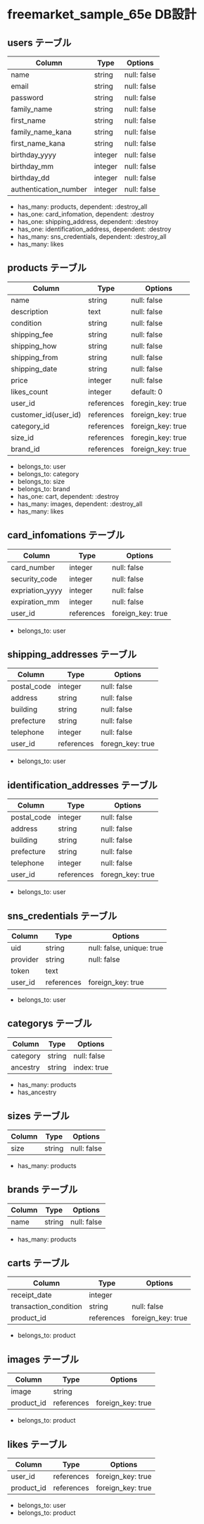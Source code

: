 # freemarket_sample_65e DB設計

## users テーブル
|Column|Type|Options|
|------|----|-------|
|name|string|null: false|
|email|string|null: false|
|password|string|null: false|
|family_name|string|null: false|
|first_name|string|null: false|
|family_name_kana|string|null: false|
|first_name_kana|string|null: false|
|birthday_yyyy|integer|null: false|
|birthday_mm|integer|null: false|
|birthday_dd|integer|null: false|
|authentication_number|integer|null: false|
- has_many: products, dependent: :destroy_all
- has_one: card_infomation, dependent: :destroy
- has_one: shipping_address, dependent: :destroy
- has_one: identification_address, dependent: :destroy
- has_many: sns_credentials, dependent: :destroy_all
- has_many: likes

## products テーブル
|Column|Type|Options|
|------|----|-------|
|name|string|null: false|
|description|text|null: false|
|condition|string|null: false|
|shipping_fee|string|null: false|
|shipping_how|string|null: false|
|shipping_from|string|null: false|
|shipping_date|string|null: false|
|price|integer|null: false|
|likes_count|integer|default: 0|
|user_id|references|foregin_key: true|
|customer_id(user_id)|references|foreign_key: true|
|category_id|references|foreign_key: true|
|size_id|references|foregin_key: true|
|brand_id|references|foreign_key: true|
- belongs_to: user
- belongs_to: category
- belongs_to: size
- belongs_to: brand
- has_one: cart, dependent: :destroy
- has_many: images, dependent: :destroy_all
- has_many: likes

## card_infomations テーブル
|Column|Type|Options|
|------|----|-------|
|card_number|integer|null: false|
|security_code|integer|null: false|
|expriation_yyyy|integer|null: false|
|expiration_mm|integer|null: false|
|user_id|references|foreign_key: true|
- belongs_to: user

## shipping_addresses テーブル
|Column|Type|Options|
|------|----|-------|
|postal_code|integer|null: false|
|address|string|null: false|
|building|string|null: false|
|prefecture|string|null: false|
|telephone|integer|null: false|
|user_id|references|foregn_key: true|
- belongs_to: user

## identification_addresses テーブル
|Column|Type|Options|
|------|----|-------|
|postal_code|integer|null: false|
|address|string|null: false|
|building|string|null: false|
|prefecture|string|null: false|
|telephone|integer|null: false|
|user_id|references|foregn_key: true|
- belongs_to: user

## sns_credentials テーブル
|Column|Type|Options|
|------|----|-------|
|uid|string|null: false, unique: true|
|provider|string|null: false|
|token|text||
|user_id|references|foreign_key: true|
- belongs_to: user

## categorys テーブル
|Column|Type|Options|
|------|----|-------|
|category|string|null: false|
|ancestry|string|index: true|
- has_many: products
- has_ancestry

## sizes テーブル
|Column|Type|Options|
|------|----|-------|
|size|string|null: false|
- has_many: products

## brands テーブル
|Column|Type|Options|
|------|----|-------|
|name|string|null: false|
- has_many: products

## carts テーブル
|Column|Type|Options|
|------|----|-------|
|receipt_date|integer||
|transaction_condition|string|null: false|
|product_id|references|foreign_key: true|
- belongs_to: product

## images テーブル
|Column|Type|Options|
|------|----|-------|
|image|string||
|product_id|references|foreign_key: true|
- belongs_to: product

## likes テーブル
|Column|Type|Options|
|------|----|-------|
|user_id|references|foreign_key: true|
|product_id|references|foreign_key: true|
- belongs_to: user
- belongs_to: product
